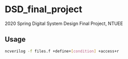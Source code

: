 # DSD_final_project
2020 Spring Digital System Design Final Project, NTUEE
## Usage

```bash
ncverilog -f files.f +define+[condition] +access+r
```
